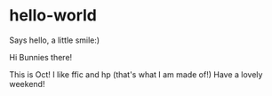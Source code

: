 # hello-world
Says hello, a little smile:)


Hi Bunnies there!

This is Oct! I like ffic and hp (that's what I am made of!)
Have a lovely weekend!
